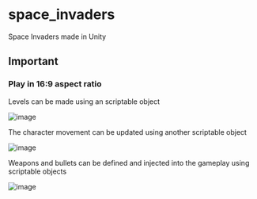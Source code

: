 # space_invaders
Space Invaders made in Unity

## Important
### Play in 16:9 aspect ratio

Levels can be made using an scriptable object

![image](https://user-images.githubusercontent.com/97065356/148114910-fede67fc-ffc0-4b3d-a20e-7bdfb81515b0.png)

The character movement can be updated using another scriptable object

![image](https://user-images.githubusercontent.com/97065356/148115106-62bc6223-6c9b-447f-8cf8-3bd3378ca967.png)

Weapons and bullets can be defined and injected into the gameplay using scriptable objects

![image](https://user-images.githubusercontent.com/97065356/148115246-4f18c30f-bdc4-40cc-87ee-a38086ab89e4.png)
